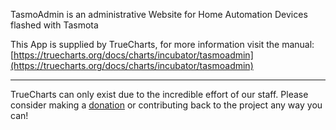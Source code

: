 TasmoAdmin is an administrative Website for Home Automation Devices flashed with Tasmota

This App is supplied by TrueCharts, for more information visit the manual: [https://truecharts.org/docs/charts/incubator/tasmoadmin](https://truecharts.org/docs/charts/incubator/tasmoadmin)

---

TrueCharts can only exist due to the incredible effort of our staff.
Please consider making a [donation](https://truecharts.org/docs/about/sponsor) or contributing back to the project any way you can!
